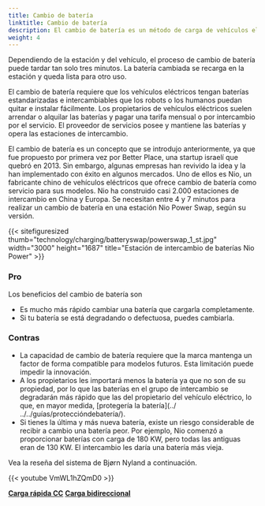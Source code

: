 ```yaml
---
title: Cambio de batería
linktitle: Cambio de batería
description: El cambio de batería es un método de carga de vehículos eléctricos que implica reemplazar la batería agotada por una completamente cargada en una estación dedicada.
weight: 4
---
```

<!-- markdownlint-disable MD033 -->
Dependiendo de la estación y del vehículo, el proceso de cambio de batería puede tardar tan solo tres minutos. La batería cambiada se recarga en la estación y queda lista para otro uso.

El cambio de batería requiere que los vehículos eléctricos tengan baterías estandarizadas e intercambiables que los robots o los humanos puedan quitar e instalar fácilmente. Los propietarios de vehículos eléctricos suelen arrendar o alquilar las baterías y pagar una tarifa mensual o por intercambio por el servicio. El proveedor de servicios posee y mantiene las baterías y opera las estaciones de intercambio.

El cambio de batería es un concepto que se introdujo anteriormente, ya que fue propuesto por primera vez por Better Place, una startup israelí que quebró en 2013. Sin embargo, algunas empresas han revivido la idea y la han implementado con éxito en algunos mercados. Uno de ellos es Nio, un fabricante chino de vehículos eléctricos que ofrece cambio de batería como servicio para sus modelos. Nio ha construido casi 2.000 estaciones de intercambio en China y Europa. Se necesitan entre 4 y 7 minutos para realizar un cambio de batería en una estación Nio Power Swap, según su versión.

{{< sitefiguresized thumb="technology/charging/batteryswap/powerswap_1_st.jpg" width="3000" height="1687" title="Estación de intercambio de baterías Nio Power" >}}

### Pro

Los beneficios del cambio de batería son

- Es mucho más rápido cambiar una batería que cargarla completamente.
- Si tu batería se está degradando o defectuosa, puedes cambiarla.

### Contras

- La capacidad de cambio de batería requiere que la marca mantenga un factor de forma compatible para modelos futuros. Esta limitación puede impedir la innovación.
- A los propietarios les importará menos la batería ya que no son de su propiedad, por lo que las baterías en el grupo de intercambio se degradarán más rápido que las del propietario del vehículo eléctrico, lo que, en mayor medida, [protegería la batería](../ ../../guías/proteccióndebatería/).
- Si tienes la última y más nueva batería, existe un riesgo considerable de recibir a cambio una batería peor. Por ejemplo, Nio comenzó a proporcionar baterías con carga de 180 KW, pero todas las antiguas eran de 130 KW. El intercambio les daría una batería más vieja.

Vea la reseña del sistema de Bjørn Nyland a continuación.

{{< youtube VmWL1hZQmD0 >}}

<div class="mt-3 mb-3">
     <a href="../dcfastcharging/" class="text-decoration-none text-black"><strong><i class="bi-arrow-left"></i> Carga rápida CC</strong></a>
     <a href="../bidireccional/" class="text-decoration-none text-black float-end"><strong>Carga bidireccional <i class="bi-arrow-right"></i></strong></a>
</div>
